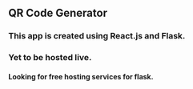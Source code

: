 ## QR Code Generator

### This app is created using React.js and Flask.
### Yet to be hosted live.
#### Looking for free hosting services for flask.

